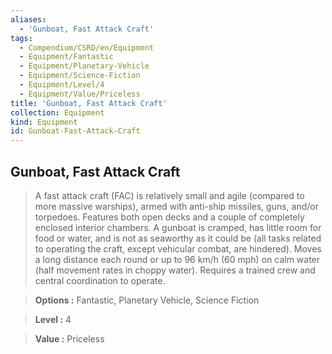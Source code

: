 ```yaml
---
aliases:
  - 'Gunboat, Fast Attack Craft'
tags:
  - Compendium/CSRD/en/Equipment
  - Equipment/Fantastic
  - Equipment/Planetary-Vehicle
  - Equipment/Science-Fiction
  - Equipment/Level/4
  - Equipment/Value/Priceless
title: 'Gunboat, Fast Attack Craft'
collection: Equipment
kind: Equipment
id: Gunboat-Fast-Attack-Craft
---
```

## Gunboat, Fast Attack Craft    
    
>A fast attack craft (FAC) is relatively small and agile (compared to more massive warships), armed with anti-ship missiles, guns, and/or torpedoes. Features both open decks and a couple of completely enclosed interior chambers. A gunboat is cramped, has little room for food or water, and is not as seaworthy as it could be (all tasks related to operating the craft, except vehicular combat, are hindered). Moves a long distance each round or up to 96 km/h (60 mph) on calm water (half movement rates in choppy water). Requires a trained crew and central coordination to operate.    
> **Options :** Fantastic, Planetary Vehicle, Science Fiction    
> **Level :** 4    
> **Value :** Priceless
